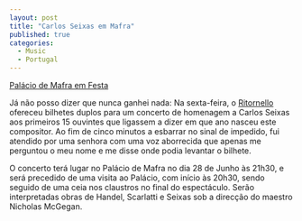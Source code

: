 ```yaml
---
layout: post
title: "Carlos Seixas em Mafra"
published: true
categories:
  - Music
  - Portugal
---
```

<p><a href="http://www.mafraregional.pt/?lop=n_artigo&op=a87ff679a2f3e71d9181a67b7542122c&id=e8c0653fea13f91bf3c48159f7c24f78">Palácio de Mafra em Festa</a></p>
<p>Já não posso dizer que nunca ganhei nada: Na sexta-feira, o <a href="http://www.rdp.pt/antena2/programacao/prog0528.html">Ritornello</a> ofereceu bilhetes duplos para um concerto de homenagem a Carlos Seixas aos primeiros 15 ouvintes que ligassem a dizer em que ano nasceu este compositor. Ao fim de cinco minutos a esbarrar no sinal de impedido, fui atendido por uma senhora com uma voz aborrecida que apenas me perguntou o meu nome e me disse onde podia levantar o bilhete.
</p>
<p>
O concerto terá lugar no Palácio de Mafra no dia 28 de Junho às 21h30, e será precedido de uma visita ao Palácio, com início às 20h30, sendo seguido de uma ceia nos claustros no final do espectáculo. Serão interpretadas obras de Handel, Scarlatti e Seixas sob a direcção do maestro Nicholas McGegan.
</p>


